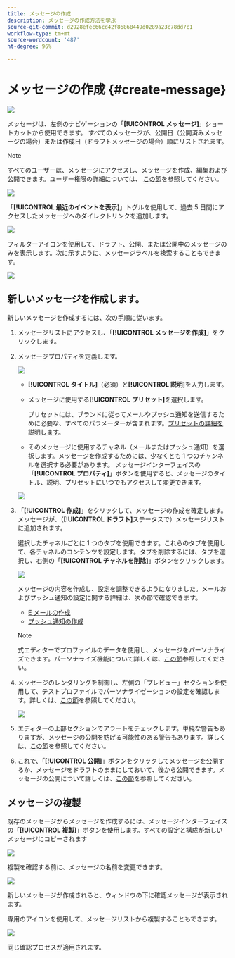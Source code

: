 ```yaml
---
title: メッセージの作成
description: メッセージの作成方法を学ぶ
source-git-commit: d2928efec66cd42f86868449d0289a23c78dd7c1
workflow-type: tm+mt
source-wordcount: '487'
ht-degree: 96%

---
```


# メッセージの作成 {#create-message}

![](assets/do-not-localize/badge.png)

メッセージは、左側のナビゲーションの「**[!UICONTROL メッセージ]**」ショートカットから使用できます。 すべてのメッセージが、公開日（公開済みメッセージの場合）または作成日（ドラフトメッセージの場合）順にリストされます。

>[!NOTE]
>
>すべてのユーザーは、メッセージにアクセスし、メッセージを作成、編集および公開できます。ユーザー権限の詳細については、 [この節](../using/administration/permissions.md)を参照してください。

![](assets/messages-list.png)

「**[!UICONTROL 最近のイベントを表示]**」トグルを使用して、過去 5 日間にアクセスしたメッセージへのダイレクトリンクを追加します。

![](assets/show-recent-messages.png)

フィルターアイコンを使用して、ドラフト、公開、または公開中のメッセージのみを表示します。次に示すように、メッセージラベルを検索することもできます。

![](assets/filter-messages.png)

## 新しいメッセージを作成します。

新しいメッセージを作成するには、次の手順に従います。

1. メッセージリストにアクセスし、「**[!UICONTROL メッセージを作成]**」をクリックします。

1. メッセージプロパティを定義します。

   ![](assets/create-message-properties.png)

   * **[!UICONTROL タイトル]**（必須）と&#x200B;**[!UICONTROL 説明]**&#x200B;を入力します。

   * メッセージに使用する&#x200B;**[!UICONTROL プリセット]**&#x200B;を選択します。

      プリセットには、ブランドに従ってメールやプッシュ通知を送信するために必要な、すべてのパラメーターが含まれます。[プリセットの詳細を説明します](../using/configuration/message-presets.md)。

   * そのメッセージに使用するチャネル（メールまたはプッシュ通知）を選択します。メッセージを作成するためには、少なくとも 1 つのチャンネルを選択する必要があります。
   メッセージインターフェイスの「**[!UICONTROL プロパティ]**」ボタンを使用すると、メッセージのタイトル、説明、プリセットにいつでもアクセスして変更できます。

   ![](assets/message-properties.png)


1. 「**[!UICONTROL 作成]**」をクリックして、メッセージの作成を確定します。メッセージが、（**[!UICONTROL ドラフト]**&#x200B;ステータスで）メッセージリストに追加されます。

   選択したチャネルごとに 1 つのタブを使用できます。これらのタブを使用して、各チャネルのコンテンツを設定します。タブを削除するには、タブを選択し、右側の「**[!UICONTROL チャネルを削除]**」ボタンをクリックします。

   ![](assets/create-messages-content.png)

   メッセージの内容を作成し、設定を調整できるようになりました。メールおよびプッシュ通知の設定に関する詳細は、次の節で確認できます。

   * [E メールの作成](create-email.md)
   * [プッシュ通知の作成](create-push.md)

   >[!NOTE]
   >   
   >式エディターでプロファイルのデータを使用し、メッセージをパーソナライズできます。パーソナライズ機能について詳しくは、[この節](personalization/personalize.md)参照してください。


1. メッセージのレンダリングを制御し、左側の「プレビュー」セクションを使用して、テストプロファイルでパーソナライゼーションの設定を確認します。詳しくは、[この節](preview.md)を参照してください。

   ![](assets/messages-simple-preview.png)

1. エディターの上部セクションでアラートをチェックします。単純な警告もありますが、メッセージの公開を妨げる可能性のある警告もあります。詳しくは、[この節](alerts.md)を参照してください。

1. これで、「**[!UICONTROL 公開]**」ボタンをクリックしてメッセージを公開するか、メッセージをドラフトのままにしておいて、後から公開できます。メッセージの公開について詳しくは、[この節](publish-manage-message.md)を参照してください。

## メッセージの複製

既存のメッセージからメッセージを作成するには、メッセージインターフェイスの「**[!UICONTROL 複製]**」ボタンを使用します。すべての設定と構成が新しいメッセージにコピーされます

![](assets/message-duplicate.png)

複製を確認する前に、メッセージの名前を変更できます。

![](assets/message-duplicate-confirm.png)

新しいメッセージが作成されると、ウィンドウの下に確認メッセージが表示されます。

専用のアイコンを使用して、メッセージリストから複製することもできます。

![](assets/message-duplicate-from-list.png)

同じ確認プロセスが適用されます。

